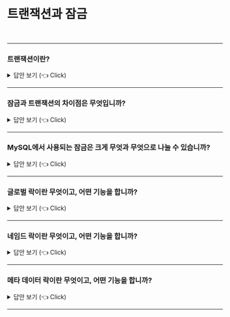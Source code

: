 # 트랜잭션과 잠금
<br>

-----------------------
### 트랜잭션이란?

<details>
   <summary> 답안 보기 (👈 Click)</summary>
<br />

+ 트랜잭션은 작업의 완전성을 보장해 주는 것입니다. <br>
  즉, 논리적인 작업 셋을 모두 완벽하게 처리하거나, 처리하지 못할 경우에는 원 상태로 복구해서 작업의 일부만 적용되는 현상이 <br>
  발생하지 않게 만들어주는 기능입니다. 

</details>

-----------------------

### 잠금과 트랜잭션의 차이점은 무엇입니까?

<details>
   <summary> 답안 보기 (👈 Click)</summary>
<br />

+ 잠금은 동시성을 제어하기 위한 기능이고, 트랜잭션은 데이터의 정합성을 보장하기 위한 기능입니다.<br> 

</details>

-----------------------

### MySQL에서 사용되는 잠금은 크게 무엇과 무엇으로 나눌 수 있습니까?

<details>
   <summary> 답안 보기 (👈 Click)</summary>
<br />

+ 크게 스토리지 엔진 레벨과 MySQL 엔진 레벨로 나눌 수 있습니다. <br> 
  MySQL 엔진 레벨의 잠금은 모든 스토리지 엔진에 영향을 미치지만, <br>
  스토리지 엔진 레벨의 잠금은 스토리지 엔진 간 상호 영향을 미치지는 않습니다. <br>

</details>

-----------------------

### 글로벌 락이란 무엇이고, 어떤 기능을 합니까?

<details>
   <summary> 답안 보기 (👈 Click)</summary>
<br />

+ 글로벌 락은 MySQL에서 제공하는 잠금 가운데 가장 범위가 크며, <br>
  한 세션에서 글로벌 락을 획득하면 다른 세션에서 SELECT를 제외한 대부분의 DDL 문장이나 DML 문장을 실행하는 경우 <br>
  글로벌 락이 해제될 때까지 해당 문장이 대기 상태로 남습니다. <br> 

</details>

-----------------------

### 네임드 락이란 무엇이고, 어떤 기능을 합니까?

<details>
   <summary> 답안 보기 (👈 Click)</summary>
<br />

+ 네임드 락은 GET_LOCK() 함수를 이용해 임의의 문자열에 대해 잠금을 설정할 수 있습니다. <br> 

</details>

-----------------------

### 메타 데이터 락이란 무엇이고, 어떤 기능을 합니까?

<details>
   <summary> 답안 보기 (👈 Click)</summary>
<br />

+ 메타 데이터 락은 데이터베이스 객체의 이름이나 구조를 변경하는 경우에 획득하는 잠금이다. <br> 

</details>

-----------------------
